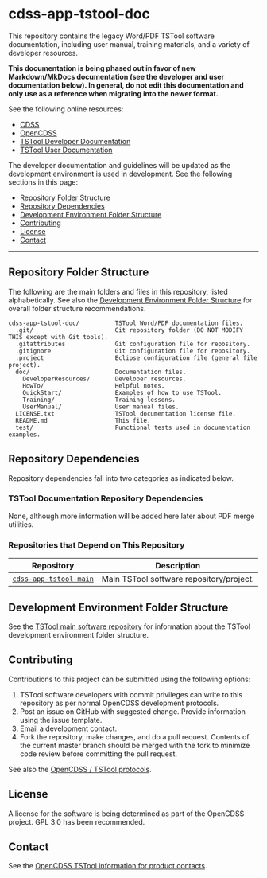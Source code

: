 # cdss-app-tstool-doc #

This repository contains the legacy Word/PDF TSTool software documentation,
including user manual, training materials, and a variety of developer resources.

**This documentation is being phased out in favor of new
Markdown/MkDocs documentation (see the developer and user documentation below).
In general, do not edit this documentation and only use as a reference when migrating into the newer format.**

See the following online resources:

* [CDSS](http://cdss.state.co.us)
* [OpenCDSS](http://learn.openwaterfoundation.org/cdss-emod-dev/)
* [TSTool Developer Documentation](http://learn.openwaterfoundation.org/cdss-app-tstool-doc-dev/)
* [TSTool User Documentation](http://learn.openwaterfoundation.org/cdss-app-tstool-doc-user/)

The developer documentation and guidelines will be updated as the development environment is used in development.  See the following sections in this page:

* [Repository Folder Structure](#repository-folder-structure)
* [Repository Dependencies](#repository-dependencies)
* [Development Environment Folder Structure](#development-environment-folder-structure)
* [Contributing](#contributing)
* [License](#license)
* [Contact](#contact)

-----

## Repository Folder Structure ##

The following are the main folders and files in this repository, listed alphabetically.
See also the [Development Environment Folder Structure](#development-environment-folder-structure)
for overall folder structure recommendations.

```
cdss-app-tstool-doc/          TSTool Word/PDF documentation files.
  .git/                       Git repository folder (DO NOT MODIFY THIS except with Git tools).
  .gitattributes              Git configuration file for repository.
  .gitignore                  Git configuration file for repository.
  .project                    Eclipse configuration file (general file project).
  doc/                        Documentation files.
    DeveloperResources/       Developer resources.
    HowTo/                    Helpful notes.
    QuickStart/               Examples of how to use TSTool.
    Training/                 Training lessons.
    UserManual/               User manual files.
  LICENSE.txt                 TSTool documentation license file.
  README.md                   This file.
  test/                       Functional tests used in documentation examples.
```

## Repository Dependencies ##

Repository dependencies fall into two categories as indicated below.

### TSTool Documentation Repository Dependencies ###

None, although more information will be added here later about PDF merge utilities.

### Repositories that Depend on This Repository ###

|**Repository**|**Description**|
|-------------------------------------------------------------------------------------|----------------------------------------|
|[`cdss-app-tstool-main`](https://github.com/OpenWaterFoundation/cdss-app-tstool-main)|Main TSTool software repository/project.|

## Development Environment Folder Structure ##

See the [TSTool main software repository](https://github.com/OpenWaterFoundation/cdss-app-tstool-main)
for information about the TSTool development environment folder structure.

## Contributing ##

Contributions to this project can be submitted using the following options:

1. TSTool software developers with commit privileges can write to this repository
as per normal OpenCDSS development protocols.
2. Post an issue on GitHub with suggested change.  Provide information using the issue template.
3. Email a development contact.
4. Fork the repository, make changes, and do a pull request.
Contents of the current master branch should be merged with the fork to minimize
code review before committing the pull request.

See also the [OpenCDSS / TSTool protocols](http://learn.openwaterfoundation.org/cdss-website-opencdss/tstool/tstool/).

## License ##

A license for the software is being determined as part of the OpenCDSS project.
GPL 3.0 has been recommended.

## Contact ##

See the [OpenCDSS TSTool information for product contacts](http://learn.openwaterfoundation.org/cdss-website-opencdss/tstool/tstool/#product-leadership).
